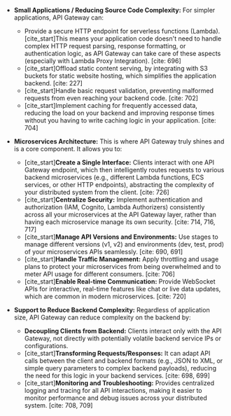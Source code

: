 

* **Small Applications / Reducing Source Code Complexity:** For simpler applications, API Gateway can:
    * Provide a secure HTTP endpoint for serverless functions (Lambda). [cite_start]This means your application code doesn't need to handle complex HTTP request parsing, response formatting, or authentication logic, as API Gateway can take care of these aspects (especially with Lambda Proxy Integration). [cite: 696]
    * [cite_start]Offload static content serving, by integrating with S3 buckets for static website hosting, which simplifies the application backend. [cite: 227]
    * [cite_start]Handle basic request validation, preventing malformed requests from even reaching your backend code. [cite: 702]
    * [cite_start]Implement caching for frequently accessed data, reducing the load on your backend and improving response times without you having to write caching logic in your application. [cite: 704]

* **Microservices Architecture:** This is where API Gateway truly shines and is a core component. It allows you to:
    * [cite_start]**Create a Single Interface:** Clients interact with one API Gateway endpoint, which then intelligently routes requests to various backend microservices (e.g., different Lambda functions, ECS services, or other HTTP endpoints), abstracting the complexity of your distributed system from the client. [cite: 726]
    * [cite_start]**Centralize Security:** Implement authentication and authorization (IAM, Cognito, Lambda Authorizers) consistently across all your microservices at the API Gateway layer, rather than having each microservice manage its own security. [cite: 714, 716, 717]
    * [cite_start]**Manage API Versions and Environments:** Use stages to manage different versions (v1, v2) and environments (dev, test, prod) of your microservices APIs seamlessly. [cite: 690, 691]
    * [cite_start]**Handle Traffic Management:** Apply throttling and usage plans to protect your microservices from being overwhelmed and to meter API usage for different consumers. [cite: 706]
    * [cite_start]**Enable Real-time Communication:** Provide WebSocket APIs for interactive, real-time features like chat or live data updates, which are common in modern microservices. [cite: 720]

* **Support to Reduce Backend Complexity:** Regardless of application size, API Gateway can reduce complexity on the backend by:
    * **Decoupling Clients from Backend:** Clients interact only with the API Gateway, not directly with potentially volatile backend service IPs or configurations.
    * [cite_start]**Transforming Requests/Responses:** It can adapt API calls between the client and backend formats (e.g., JSON to XML, or simple query parameters to complex backend payloads), reducing the need for this logic in your backend services. [cite: 698, 699]
    * [cite_start]**Monitoring and Troubleshooting:** Provides centralized logging and tracing for all API interactions, making it easier to monitor performance and debug issues across your distributed system. [cite: 708, 709]
